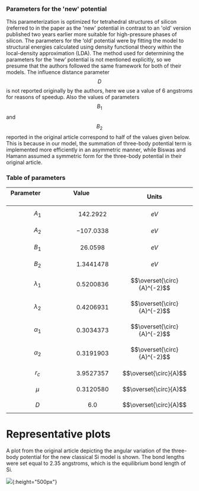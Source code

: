### Parameters for the 'new' potential

This parameterization is optimized for tetrahedral structures of silicon (referred to in the paper as the 'new' potential in contrast to an 'old' version published two years earlier more suitable for high-pressure phases of silicon. The parameters for the ‘old’ potential were by fitting the model to structural energies calculated using density functional theory within the local-density approximation (LDA). The method used for determining the parameters for the ‘new’ potential is not mentioned explicitly, so we presume that the authors followed the same framework for both of their models. The influence distance parameter $$D$$ is not reported originally by the authors, here we use a value of 6 angstroms for reasons of speedup. Also the values of parameters $$B_1$$ and $$B_2$$ reported in the original article correspond to half of the values given below. This is because in our model, the summation of three-body potential term is implemented more efficiently in an asymmetric manner, while Biswas and Hamann assumed a symmetric form for the three-body potential in their original article.

### Table of parameters

Parameter &nbsp; &nbsp; &nbsp; &nbsp; &nbsp; &nbsp;&nbsp; &nbsp; &nbsp; &nbsp; &nbsp; &nbsp; | Value &nbsp; &nbsp; &nbsp; &nbsp; &nbsp; &nbsp; &nbsp; &nbsp; &nbsp; | Units
-------|-----------|-------------
$$A_1$$ | $$142.2922$$ | $$eV$$
$$A_2$$ | $$-107.0338$$ | $$eV$$
$$B_1$$ | $$26.0598$$ | $$eV$$
$$B_2$$ | $$1.3441478$$ | $$eV$$
$$\lambda_1$$ | $$0.5200836$$ | $$\overset{\circ}{A}^{-2}$$
$$\lambda_2$$ | $$0.4206931$$ | $$\overset{\circ}{A}^{-2}$$
$$\alpha_1$$ | $$0.3034373$$ | $$\overset{\circ}{A}^{-2}$$
$$\alpha_2$$ | $$0.3191903$$ | $$\overset{\circ}{A}^{-2}$$
$$r_c$$ | $$3.9527357$$ | $$\overset{\circ}{A}$$
$$\mu$$ | $$0.3120580$$ | $$\overset{\circ}{A}$$
$$D$$ | $$6.0$$ | $$\overset{\circ}{A}$$


# Representative plots

A plot from the original article depicting the angular variation of the three-body potential for the new classical Si model is shown. The bond lengths were set equal to 2.35 angstroms, which is the equilibrium bond length of Si.

![](/wimage/MO_019616213550_000/dipghosh/plot.png){:height="500px"}
